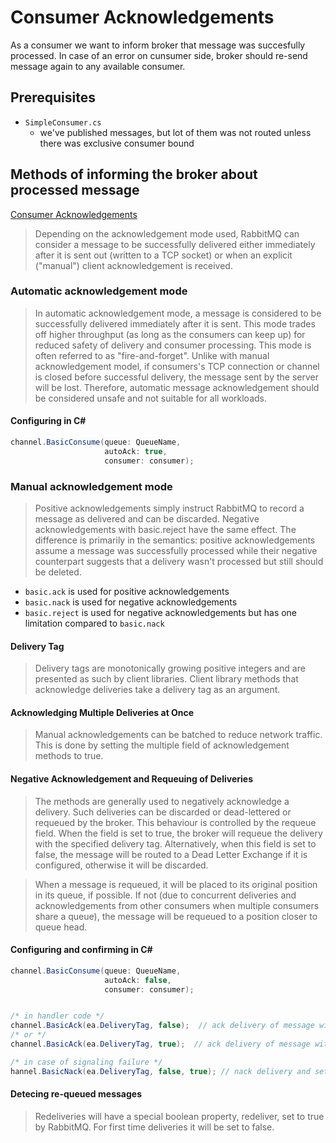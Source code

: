 # Consumer Acknowledgements

As a consumer we want to inform broker that message was succesfully processed.
In case of an error on cunsumer side, broker should re-send message again to any available consumer.


## Prerequisites
* `SimpleConsumer.cs`
  * we've published messages, but lot of them was not routed unless there was exclusive consumer bound

## Methods of informing the broker about processed message
[Consumer Acknowledgements](https://www.rabbitmq.com/confirms.html#publisher-confirms)

> Depending on the acknowledgement mode used, RabbitMQ can consider a message to be successfully delivered either immediately after it is sent out (written to a TCP socket) or when an explicit ("manual") client acknowledgement is received.

### Automatic acknowledgement mode

> In automatic acknowledgement mode, a message is considered to be successfully delivered immediately after it is sent. This mode trades off higher throughput (as long as the consumers can keep up) for reduced safety of delivery and consumer processing. This mode is often referred to as "fire-and-forget". Unlike with manual acknowledgement model, if consumers's TCP connection or channel is closed before successful delivery, the message sent by the server will be lost. Therefore, automatic message acknowledgement should be considered unsafe and not suitable for all workloads.

#### Configuring in C#
```C#
channel.BasicConsume(queue: QueueName,
                     autoAck: true,
                     consumer: consumer);
```

### Manual acknowledgement mode

> Positive acknowledgements simply instruct RabbitMQ to record a message as delivered and can be discarded. Negative acknowledgements with basic.reject have the same effect. The difference is primarily in the semantics: positive acknowledgements assume a message was successfully processed while their negative counterpart suggests that a delivery wasn't processed but still should be deleted.

* `basic.ack` is used for positive acknowledgements
* `basic.nack` is used for negative acknowledgements
* `basic.reject` is used for negative acknowledgements but has one limitation compared to `basic.nack`


#### Delivery Tag
> Delivery tags are monotonically growing positive integers and are presented as such by client libraries. Client library methods that acknowledge deliveries take a delivery tag as an argument.

#### Acknowledging Multiple Deliveries at Once
> Manual acknowledgements can be batched to reduce network traffic. This is done by setting the multiple field of acknowledgement methods to true. 


#### Negative Acknowledgement and Requeuing of Deliveries
> The methods are generally used to negatively acknowledge a delivery. Such deliveries can be discarded or dead-lettered or requeued by the broker. This behaviour is controlled by the requeue field. When the field is set to true, the broker will requeue the delivery with the specified delivery tag. Alternatively, when this field is set to false, the message will be routed to a Dead Letter Exchange if it is configured, otherwise it will be discarded.

> When a message is requeued, it will be placed to its original position in its queue, if possible. If not (due to concurrent deliveries and acknowledgements from other consumers when multiple consumers share a queue), the message will be requeued to a position closer to queue head.

#### Configuring and confirming in C#
```C#
channel.BasicConsume(queue: QueueName,
                     autoAck: false,
                     consumer: consumer);


/* in handler code */
channel.BasicAck(ea.DeliveryTag, false);  // ack delivery of message with `ea.DeliveryTag`
/* or */
channel.BasicAck(ea.DeliveryTag, true);  // ack delivery of message with `ea.DeliveryTag` and less

/* in case of signaling failure */
hannel.BasicNack(ea.DeliveryTag, false, true); // nack delivery and set message for re-queue again
```

#### Detecing re-queued messages
> Redeliveries will have a special boolean property, redeliver, set to true by RabbitMQ. For first time deliveries it will be set to false.